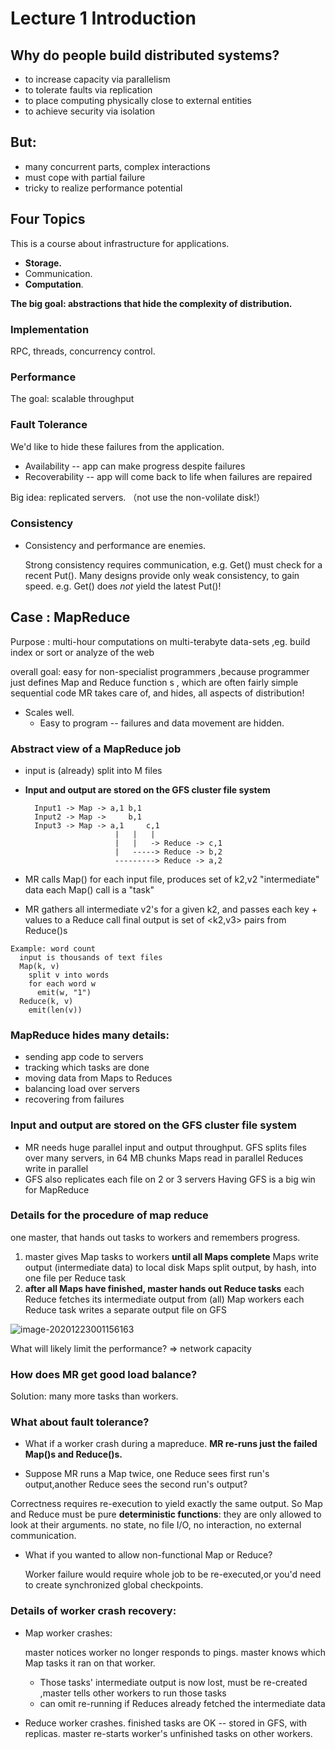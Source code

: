 # Lecture 1 Introduction

## Why do people build distributed systems?

*  to increase capacity via parallelism
*  to tolerate faults via replication
*  to place computing physically close to external entities
*  to achieve security via isolation

## But:

* many concurrent parts, complex interactions
* must cope with partial failure
* tricky to realize performance potential

## Four Topics

This is a course about infrastructure for applications.
  * **Storage.**
  * Communication.
  * **Computation**.

**The big goal: abstractions that hide the complexity of distribution.**

### Implementation

RPC, threads, concurrency control.

### Performance

The goal: scalable throughput

### Fault Tolerance

We'd like to hide these failures from the application.

* Availability -- app can make progress despite failures
* Recoverability -- app will come back to life when failures are repaired

Big idea: replicated servers.   （not use the non-volilate disk!）

### Consistency

*  Consistency and performance are enemies.

     Strong consistency requires communication,
        e.g. Get() must check for a recent Put().
     Many designs provide only weak consistency, to gain speed.
        e.g. Get() does *not* yield the latest Put()!

## Case : MapReduce

Purpose : multi-hour computations on multi-terabyte data-sets ,eg. build index or sort or analyze of the web

overall goal: easy for non-specialist programmers ,because programmer just defines Map and Reduce function s , which are  often fairly simple sequential code
  	MR takes care of, and hides, all aspects of distribution!

* Scales well.
  + Easy to program -- failures and data movement are hidden.

### Abstract view of a MapReduce job

* input is (already) split into M files

* **Input and output are stored on the GFS cluster file system**

  ```
    Input1 -> Map -> a,1 b,1
    Input2 -> Map ->     b,1
    Input3 -> Map -> a,1     c,1
                      |   |   |
                      |   |   -> Reduce -> c,1
                      |   -----> Reduce -> b,2
                      ---------> Reduce -> a,2
  ```

*  MR calls Map() for each input file, produces set of k2,v2
        "intermediate" data
        each Map() call is a "task"
    
*   MR gathers all intermediate v2's for a given k2, and passes each key + values to a Reduce call
     final output is set of <k2,v3> pairs from Reduce()s

```pesudo
Example: word count
  input is thousands of text files
  Map(k, v)
    split v into words
    for each word w
      emit(w, "1")
  Reduce(k, v)
    emit(len(v))
```

### MapReduce hides many details:

*   sending app code to servers
*  tracking which tasks are done
*  moving data from Maps to Reduces
*   balancing load over servers
*   recovering from failures

### Input and output are stored on the GFS cluster file system

* MR needs huge parallel input and output throughput.
    GFS splits files over many servers, in 64 MB chunks
      Maps read in parallel
      Reduces write in parallel
* GFS also replicates each file on 2 or 3 servers
    Having GFS is a big win for MapReduce

### Details for the procedure of map reduce 

  one master, that hands out tasks to workers and remembers progress.

1. master gives Map tasks to workers **until all Maps complete**
   Maps write output (intermediate data) to local disk
   Maps split output, by hash, into one file per Reduce task
2. **after all Maps have finished, master hands out Reduce tasks**
   each Reduce fetches its intermediate output from (all) Map workers
   each Reduce task writes a separate output file on GFS

![image-20201223001156163](C:\Users\15524\AppData\Roaming\Typora\typora-user-images\image-20201223001156163.png)

What will likely limit the performance? => network  capacity

### How does MR get good load balance?

  Solution: many more tasks than workers.

### What about fault tolerance?

* What if a worker crash during a  mapreduce.
**MR re-runs just the failed Map()s and Reduce()s.**

* Suppose MR runs a Map twice, one Reduce sees first run's output,another Reduce sees the second run's output?

Correctness requires re-execution to yield exactly the same output. So Map and Reduce must be pure **deterministic functions**: they are only allowed to look at their arguments. no state, no file I/O, no interaction, no external communication.

* What if you wanted to allow non-functional Map or Reduce?

  Worker failure would require whole job to be re-executed,or you'd need to create synchronized global checkpoints.

### Details of worker crash recovery:

  * Map worker crashes:

    master notices worker no longer responds to pings.
    master knows which Map tasks it ran on that worker.

    * Those tasks' intermediate output is now lost, must be re-created ,master tells other workers to run those tasks
    * can omit re-running if Reduces already fetched the intermediate data
  * Reduce worker crashes.
    finished tasks are OK -- stored in GFS, with replicas.
    master re-starts worker's unfinished tasks on other workers.